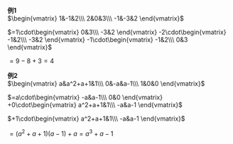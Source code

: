 **例1**  
 $\begin{vmatrix}  
1&-1&2\\\  
2&0&3\\\  
-1&-3&2  
\end{vmatrix}$  
  
 $=1\cdot\begin{vmatrix}  
0&3\\\  
-3&2  
\end{vmatrix}  
-2\cdot\begin{vmatrix}  
-1&2\\\  
-3&2  
\end{vmatrix}  
-1\cdot\begin{vmatrix}  
-1&2\\\  
0&3  
\end{vmatrix}$  
  
 $=9-8+3=4$  
  
**例2**  
 $\begin{vmatrix}  
a&a^2+a+1&1\\\  
0&-a&a-1\\\  
1&0&0  
\end{vmatrix}$  
  
 $=a\cdot\begin{vmatrix}  
-a&a-1\\\  
0&0  
\end{vmatrix}  
+0\cdot\begin{vmatrix}  
a^2+a+1&1\\\  
-a&a-1  
\end{vmatrix}$  
  
 $+1\cdot\begin{vmatrix}  
a^2+a+1&1\\\  
-a&a-1  
\end{vmatrix}$  
  
 $=(a^2+a+1)(a-1)+a=a^3+a-1$  
